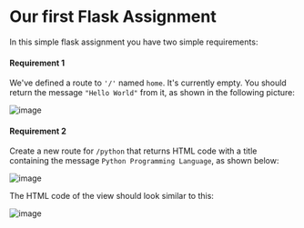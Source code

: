 # Our first Flask Assignment

In this simple flask assignment you have two simple requirements:

#### Requirement 1

We've defined a route to `'/'` named `home`. It's currently empty. You should return the message `"Hello World"` from it, as shown in the following picture:

![image](https://cloud.githubusercontent.com/assets/872296/23755570/8ea2b620-04bf-11e7-80f5-ae60d9708de6.png)

#### Requirement 2

Create a new route for `/python` that returns HTML code with a title containing the message `Python Programming Language`, as shown below:

![image](https://cloud.githubusercontent.com/assets/872296/23755624/c4bb4ff6-04bf-11e7-95d4-6db53156fe90.png)

The HTML code of the view should look similar to this:

![image](https://cloud.githubusercontent.com/assets/872296/23755637/d01219de-04bf-11e7-8c82-25fce9501499.png)
